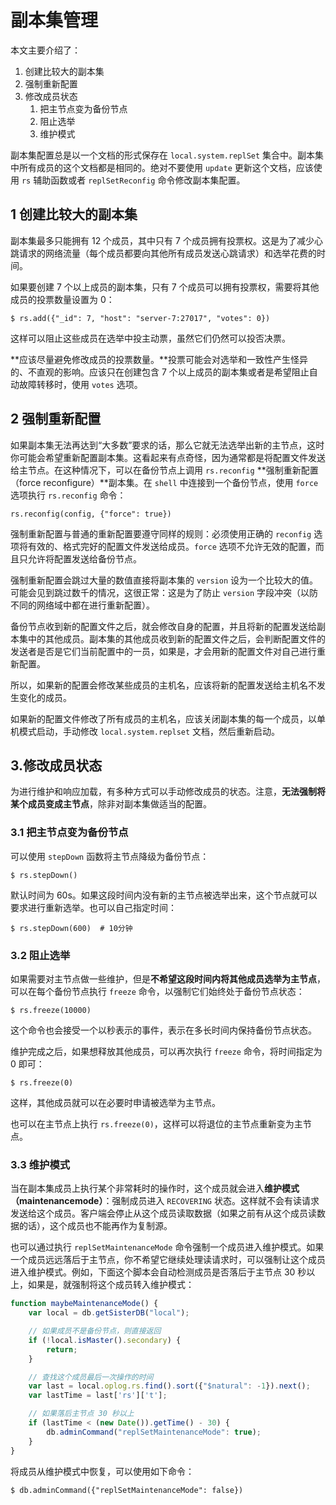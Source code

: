 # 副本集管理

本文主要介绍了：

1. 创建比较大的副本集
2. 强制重新配置
3. 修改成员状态
    1. 把主节点变为备份节点
    2. 阻止选举
    3. 维护模式

副本集配置总是以一个文档的形式保存在 `local.system.replSet` 集合中。副本集中所有成员的这个文档都是相同的。绝对不要使用 `update` 更新这个文档，应该使用 `rs` 辅助函数或者 `replSetReconfig` 命令修改副本集配置。

## 1 创建比较大的副本集

副本集最多只能拥有 12 个成员，其中只有 7 个成员拥有投票权。这是为了减少心跳请求的网络流量（每个成员都要向其他所有成员发送心跳请求）和选举花费的时间。

如果要创建 7 个以上成员的副本集，只有 7 个成员可以拥有投票权，需要将其他成员的投票数量设置为 0：

```shell
$ rs.add({"_id": 7, "host": "server-7:27017", "votes": 0})
```

这样可以阻止这些成员在选举中投主动票，虽然它们仍然可以投否决票。

**应该尽量避免修改成员的投票数量。**投票可能会对选举和一致性产生怪异的、不直观的影响。应该只在创建包含 7 个以上成员的副本集或者是希望阻止自动故障转移<!-- 12.5.2 -->时，使用 `votes` 选项。

## 2 强制重新配置

如果副本集无法再达到“大多数”要求的话，那么它就无法选举出新的主节点，这时你可能会希望重新配置副本集。这看起来有点奇怪，因为通常都是将配置文件发送给主节点。在这种情况下，可以在备份节点上调用 `rs.reconfig` **强制重新配置（force reconfigure）**副本集。在 `shell` 中连接到一个备份节点，使用 `force` 选项执行 `rs.reconfig` 命令：

```shell
rs.reconfig(config, {"force": true})
```

强制重新配置与普通的重新配置要遵守同样的规则：必须使用正确的 `reconfig` 选项将有效的、格式完好的配置文件发送给成员。`force` 选项不允许无效的配置，而且只允许将配置发送给备份节点。

强制重新配置会跳过大量的数值直接将副本集的 `version` 设为一个比较大的值。可能会见到跳过数千的情况，这很正常：这是为了防止 `version` 字段冲突（以防不同的网络域中都在进行重新配置）。

备份节点收到新的配置文件之后，就会修改自身的配置，并且将新的配置发送给副本集中的其他成员。副本集的其他成员收到新的配置文件之后，会判断配置文件的发送者是否是它们当前配置中的一员，如果是，才会用新的配置文件对自己进行重新配置。

所以，如果新的配置会修改某些成员的主机名，应该将新的配置发送给主机名不发生变化的成员。

如果新的配置文件修改了所有成员的主机名，应该关闭副本集的每一个成员，以单机模式启动，手动修改 `local.system.replset` 文档，然后重新启动。

## 3.修改成员状态

为进行维护和响应加载，有多种方式可以手动修改成员的状态。注意，**无法强制将某个成员变成主节点**，除非对副本集做适当的配置。

### 3.1 把主节点变为备份节点

可以使用 `stepDown` 函数将主节点降级为备份节点：

```shell
$ rs.stepDown()
```

默认时间为 60s。如果这段时间内没有新的主节点被选举出来，这个节点就可以要求进行重新选举。也可以自己指定时间：

```shell
$ rs.stepDown(600)  # 10分钟
```

### 3.2 阻止选举

如果需要对主节点做一些维护，但是**不希望这段时间内将其他成员选举为主节点**，可以在每个备份节点执行 `freeze` 命令，以强制它们始终处于备份节点状态：

```shell
$ rs.freeze(10000)
```

这个命令也会接受一个以秒表示的事件，表示在多长时间内保持备份节点状态。

维护完成之后，如果想释放其他成员，可以再次执行 `freeze` 命令，将时间指定为 0 即可：

```shell
$ rs.freeze(0)
```

这样，其他成员就可以在必要时申请被选举为主节点。

也可以在主节点上执行 `rs.freeze(0)`，这样可以将退位的主节点重新变为主节点。

### 3.3 维护模式

当在副本集成员上执行某个非常耗时的操作时，这个成员就会进入**维护模式（maintenancemode）**：强制成员进入 `RECOVERING` 状态。这样就不会有读请求发送给这个成员。客户端会停止从这个成员读取数据（如果之前有从这个成员读数据的话），这个成员也不能再作为复制源。

也可以通过执行 `replSetMaintenanceMode` 命令强制一个成员进入维护模式。如果一个成员远远落后于主节点，你不希望它继续处理读请求时，可以强制让这个成员进入维护模式。例如，下面这个脚本会自动检测成员是否落后于主节点 30 秒以上，如果是，就强制将这个成员转入维护模式：

```js
function maybeMaintenanceMode() {
    var local = db.getSisterDB("local");

    // 如果成员不是备份节点，则直接返回
    if (!local.isMaster().secondary) {
        return;
    }

    // 查找这个成员最后一次操作的时间
    var last = local.oplog.rs.find().sort({"$natural": -1}).next();
    var lastTime = last['rs']['t'];

    // 如果落后主节点 30 秒以上
    if (lastTime < (new Date()).getTime() - 30) {
        db.adminCommand("replSetMaintenanceMode": true);
    }
}
```

将成员从维护模式中恢复，可以使用如下命令：

```shell
$ db.adminCommand({"replSetMaintenanceMode": false})
```